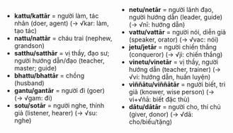 



<div class="vocab-content" style="column-count:2;">
    <ul>
        <li><strong>kattu/kattār</strong> = người làm, tác nhân (doer, agent) (→ √kar: làm, tạo tác)</li>
        <li><strong>nattu/nattār</strong> = cháu trai (nephew, grandson)</li>
        <li><strong>satthu/satthār</strong> = vị thầy, đạo sư; người hướng dẫn/đạo (teacher, master; guide)</li>
        <li><strong>bhattu/bhattār</strong> = chồng (husband)</li>
        <li><strong>gantu/gantār</strong> = người đi (goer) (→ √gam: đi)</li>
        <li><strong>sotu/sotār</strong> = người nghe, thính giả (listener, hearer) (→ √su: nghe)</li>
        <li><strong>netu/netār</strong> = người lãnh đạo, người hướng dẫn (leader, guide) (→ √nī: hướng dẫn)</li>
        <li><strong>vattu/vattār</strong> = người nói, diễn giả (speaker, orator) (→ √vac: nói)</li>
        <li><strong>jetu/jetār</strong> = người chiến thắng (conqueror) (→ √ji: chiến thắng)</li>
        <li><strong>vinetu/vinetār</strong> = vị thầy, người hướng dẫn (teacher, trainer) (→ √vi: hướng dẫn, huấn luyện)</li>
        <li><strong>viññātu/viññātār</strong> = người biết, tri giả (knower, wise person) (→ vi+√ñā: biết đặc thù)</li>
        <li><strong>dātu/dātār</strong> = người cho, thí chủ (giver, donor) (→ √dā: cho/biếu/tặng)</li>
    </ul>
</div>